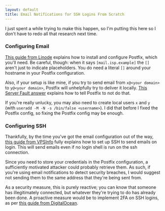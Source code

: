 ```yaml
---
layout: default
title: Email Notifications for SSH Logins From Scratch
---
```


I just spent a while trying to make this happen, so I'm putting this here so I don't have to redo all that research next time.

### Configuring Email

[This guide from Linode](https://www.linode.com/docs/email/postfix/postfix-smtp-debian7/) explains how to install and configure Postfix, which you'll need.
Be careful, though: when it says `[mail.isp.example]` the `[]` aren't just to indicate placeholders.
You do need a literal `[]` around your hostname in your Postfix configuration.

Also, if your setup is like mine, if you try to send email from `x@<your domain>` to `y@<your domain>`, Postfix will unhelpfully try to deliver it locally.
[This Server Fault answer](https://serverfault.com/a/433305) explains how to tell Postfix to not do that.

If you're really unlucky, you may also need to create local users `x` and `y` (with `useradd -M -N -s /bin/false <username>`).
I did that before I fixed the Postfix config, so fixing the Postfix config may be enough.

### Configuring SSH

Thankfully, by the time you've got the email configuration out of the way, [this guide from VPSInfo](https://www.vpsinfo.com/tutorial/email-alert-ssh-login/) fully explains how to set up SSH to send emails on login.
This will send emails even if no login shell is run on the ssh connection.

Since you need to store your credentials in the Postfix configuration, a sufficiently motivated attacker could probably retrieve them.
As such, if you're using email notifications to detect security breaches, I would suggest not sending them to the same address that they're being sent from.

As a security measure, this is purely reactive; you can know that someone has illegitimately connected, but whatever they're trying to do has already been done.
A proactive measure would be to implement 2FA on SSH logins, as per [this guide from DigitalOcean](https://www.digitalocean.com/community/tutorials/how-to-set-up-multi-factor-authentication-for-ssh-on-ubuntu-16-04).
